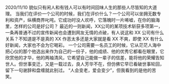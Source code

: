 2020/11/10
貌似只有闲人和有钱人可以有时间回味人生的那些人尽皆知的大道理。
当我们在评价一个公司的时候，我们在评价什么？一个公司可以坐拥无数专利和资产，纵横商界叱咤。它成功时没人欢呼，它落魄时一片唏嘘，在你的脑海里，怎样的公司是好公司？ 
最近的一则新闻，XX公司的某项技术斩获多项第一，一条再普通不过的宣传新闻也会遭到网友无情的点破，有人说这和 XX 公司有什么关系？不知道是不是真的 XX 作恶太多还是大家就是看 XX 不爽，即使 XX 有什么好新闻，大家也不会为它喝彩。
一个公司需要一名员工的时候，它从茫茫人海中把心仪的那个他选出来作为自己的一份子，他的成绩、他的优秀它都看在眼里，它欣赏他的才华，他的两袖清风，它希望自己能做一辈子的信差，能将他的荣耀告知世人。但世事变迁，又是一载过去，良人芳华不在，但仿佛它早已看破世事轮回，留下一句谢辞和盘缠就此别过。
	“人会变老，爱会变少”，但我看到的是他的苦笑。
